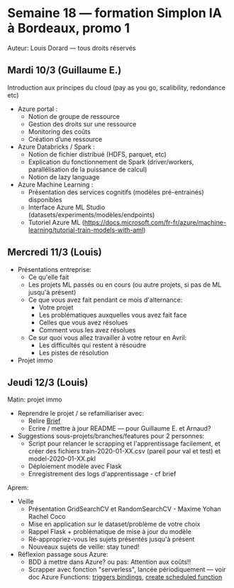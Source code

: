 # Semaine 18 — formation Simplon IA à Bordeaux, promo 1

Auteur: Louis Dorard — tous droits réservés

## Mardi 10/3 (Guillaume E.)

Introduction aux principes du cloud (pay as you go, scalibility, redondance etc)
* Azure portal :
   * Notion de groupe de ressource
   * Gestion des droits sur une ressource
   * Monitoring des coûts
   * Création d’une ressource
* Azure Databricks / Spark :
   * Notion de fichier distribué (HDFS, parquet, etc)
   * Explication du fonctionnement de Spark (driver/workers, parallélisation de la puissance de calcul)
   * Notion de lazy language
* Azure Machine Learning :
   * Présentation des services cognitifs (modèles pré-entrainés) disponibles
   * Interface Azure ML Studio (datasets/experiments/modèles/endpoints)
   * Tutoriel Azure ML (https://docs.microsoft.com/fr-fr/azure/machine-learning/tutorial-train-models-with-aml)

## Mercredi 11/3 (Louis)

* Présentations entreprise:
   * Ce qu'elle fait
   * Les projets ML passés ou en cours (ou autre projets, si pas de ML jusqu'à présent)
   * Ce que vous avez fait pendant ce mois d'alternance: 
      * Votre projet
      * Les problématiques auxquelles vous avez fait face
      * Celles que vous avez résolues
      * Comment vous les avez résolues
   * Ce sur quoi vous allez travailler à votre retour en Avril:
      * Les difficultés qui restent à résoudre
      * Les pistes de résolution
* Projet immo
  

## Jeudi 12/3 (Louis)

Matin: projet immo
* Reprendre le projet / se refamiliariser avec:
  * Relire [Brief](https://gist.github.com/louisdorard/88e09b8fdc4be81c27cde6e1b9bb9f61)
  * Ecrire / mettre à jour README — pour Guillaume E. et Arnaud?
* Suggestions sous-projets/branches/features pour 2 personnes:
   * Script pour relancer le scrapping et l'apprentissage facilement, et créer des fichiers train-2020-01-XX.csv (pareil pour val et test) et model-2020-01-XX.pkl
   * Déploiement modèle avec Flask
   * Enregistrement des logs d'apprentissage - cf brief

Aprem:
* Veille
  * Présentation GridSearchCV et RandomSearchCV - Maxime Yohan Rachel Coco
  * Mise en application sur le dataset/problème de votre choix
  * Rappel Flask + problématique de mise à jour du modèle
  * Ré-appropriez-vous les sujets présentés jusqu'à présent
  * Nouveaux sujets de veille: stay tuned!
* Réflexion passage sous Azure:
  * BDD à mettre dans Azure? ou pas: Attention aux coûts!!
  * Scrapper avec fonction "serverless", lancée périodiquement — voir doc Azure Functions: [triggers bindings](https://docs.microsoft.com/en-us/azure/azure-functions/functions-triggers-bindings), [create scheduled function](https://docs.microsoft.com/en-us/azure/azure-functions/functions-create-scheduled-function)
